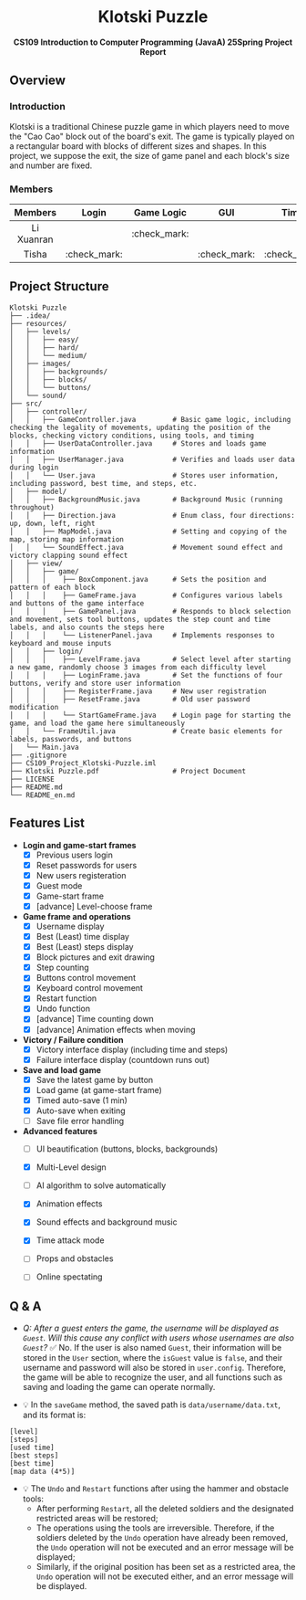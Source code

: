 <div align=center>

# Klotski Puzzle

**CS109 Introduction to Computer Programming (JavaA) 25Spring Project Report**

</div>

## Overview

### Introduction

Klotski is a traditional Chinese puzzle game in which players need to move the "Cao Cao" block out of the board's exit. The game is typically played on a rectangular board with blocks of different sizes and shapes. In this project, we suppose the exit, the size of game panel and each block's size and number are fixed.

### Members

|Members|Login|Game Logic|GUI|Time|Levels|Tools|Save & Load|Sound|
|:---:|:---:|:---:|:---:|:---:|:---:|:---:|:---:|:---:|
|Li Xuanran||:check_mark:|||:check_mark:|:check_mark:|:check_mark:||
|Tisha|:check_mark:||:check_mark:|:check_mark:||||:check_mark:|

## Project Structure

```
Klotski Puzzle
├── .idea/
├── resources/
│   ├── levels/
│   │   ├── easy/
│   │   ├── hard/
│   │   └── medium/
│   ├── images/
│   │   ├── backgrounds/
│   │   ├── blocks/
│   │   └── buttons/
│   └── sound/
├── src/
│   ├── controller/
│   │   ├── GameController.java         # Basic game logic, including checking the legality of movements, updating the position of the blocks, checking victory conditions, using tools, and timing
│   │   ├── UserDataController.java     # Stores and loads game information
│   │   ├── UserManager.java            # Verifies and loads user data during login
│   │   └── User.java                   # Stores user information, including password, best time, and steps, etc.
│   ├── model/
│   │   ├── BackgroundMusic.java        # Background Music (running throughout)
│   │   ├── Direction.java              # Enum class, four directions: up, down, left, right
│   │   ├── MapModel.java               # Setting and copying of the map, storing map information
│   │   └── SoundEffect.java            # Movement sound effect and victory clapping sound effect 
│   ├── view/
│   │   ├── game/
│   │   │    ├── BoxComponent.java      # Sets the position and pattern of each block
│   │   │    ├── GameFrame.java         # Configures various labels and buttons of the game interface
│   │   │    ├── GamePanel.java         # Responds to block selection and movement, sets tool buttons, updates the step count and time labels, and also counts the steps here
│   │   │    └── ListenerPanel.java     # Implements responses to keyboard and mouse inputs 
│   │   ├── login/
│   │   │    ├── LevelFrame.java        # Select level after starting a new game, randomly choose 3 images from each difficulty level
│   │   │    ├── LoginFrame.java        # Set the functions of four buttons, verify and store user information
│   │   │    ├── RegisterFrame.java     # New user registration
│   │   │    ├── ResetFrame.java        # Old user password modification
│   │   │    └── StartGameFrame.java    # Login page for starting the game, and load the game here simultaneously
│   │   └── FrameUtil.java              # Create basic elements for labels, passwords, and buttons 
│   └── Main.java
├── .gitignore
├── CS109_Project_Klotski-Puzzle.iml
├── Klotski Puzzle.pdf                  # Project Document 
├── LICENSE
├── README.md
└── README_en.md
```


## Features List

- **Login and game-start frames**
    - [x] Previous users login
    - [x] Reset passwords for users
    - [x] New users registeration
    - [x] Guest mode
    - [x] Game-start frame
    - [x] [advance] Level-choose frame

- **Game frame and operations**
    - [x] Username display
    - [x] Best (Least) time display
    - [x] Best (Least) steps display
    - [x] Block pictures and exit drawing
    - [x] Step counting
    - [x] Buttons control movement
    - [x] Keyboard control movement
    - [x] Restart function
    - [x] Undo function
    - [x] [advance] Time counting down
    - [x] [advance] Animation effects when moving

- **Victory / Failure condition**
    - [x] Victory interface display (including time and steps)
    - [x] Failure interface display (countdown runs out)

- **Save and load game**
    - [x] Save the latest game by button
    - [x] Load game (at game-start frame)
    - [x] Timed auto-save (1 min)
    - [x] Auto-save when exiting
    - [ ] Save file error handling

- **Advanced features**
    - [ ] UI beautification (buttons, blocks, backgrounds)
    - [x] Multi-Level design
    - [ ] AI algorithm to solve automatically
    - [x] Animation effects
    - [x] Sound effects and background music
    - [x] Time attack mode
    - [ ] Props and obstacles
    - [ ] Online spectating


## Q & A

- *Q: After a guest enters the game, the username will be displayed as `Guest`. Will this cause any conflict with users whose usernames are also `Guest`?*
✅ No. If the user is also named `Guest`, their information will be stored in the `User` section, where the `isGuest` value is `false`, and their username and password will also be stored in `user.config`. Therefore, the game will be able to recognize the user, and all functions such as saving and loading the game can operate normally. 

- 💡 In the `saveGame` method, the saved path is `data/username/data.txt`, and its format is: 
```
[level]
[steps]
[used time]
[best steps]
[best time]
[map data (4*5)]
```

- 💡 The `Undo` and `Restart` functions after using the hammer and obstacle tools:
    * After performing `Restart`, all the deleted soldiers and the designated restricted areas will be restored;
    * The operations using the tools are irreversible. Therefore, if the soldiers deleted by the `Undo` operation have already been removed, the `Undo` operation will not be executed and an error message will be displayed;
    * Similarly, if the original position has been set as a restricted area, the `Undo` operation will not be executed either, and an error message will be displayed.